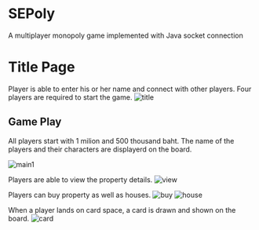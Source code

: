# SEPoly
A multiplayer monopoly game implemented with Java socket connection

# Title Page
Player is able to enter his or her name and connect with other players. Four players are required to start the game.
![title](https://user-images.githubusercontent.com/47154880/71324407-ffd3da80-2510-11ea-8ad3-c0245a3bd1e7.PNG)

## Game Play
All players start with 1 milion and 500 thousand baht. The name of the players and their characters are displayerd on the board.

![main1](https://user-images.githubusercontent.com/47154880/71324494-d9fb0580-2511-11ea-900a-f0edb1fb3ba1.PNG)

Players are able to view the property details.
![view](https://user-images.githubusercontent.com/47154880/71324638-c3ee4480-2513-11ea-879f-5fb2edb376dc.PNG)

Players can buy property as well as houses.
![buy](https://user-images.githubusercontent.com/47154880/71324516-3100da80-2512-11ea-98d6-d419f58f0b93.PNG)
![house](https://user-images.githubusercontent.com/47154880/71324541-7fae7480-2512-11ea-948e-2f9ea1fd5402.PNG)

When a player lands on card space, a card is drawn and shown on the board.
![card](https://user-images.githubusercontent.com/47154880/71324579-fea3ad00-2512-11ea-9f06-a30d4d1d4c3f.PNG)
